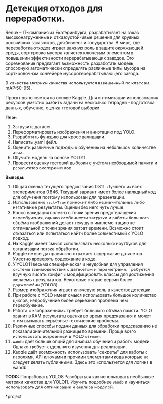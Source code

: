 # Детекция отходов для переработки.

Renue – IT-компания из Екатеринбурга, разрабатывает на заказ высоконагруженные и отказоустойчивые решения для крупных российских заказчиков, для бизнеса и государства. В мире, где переработка отходов играет важную роль в защите окружающей среды, сортировка мусора является ключевым элементом в повышении эффективности перерабатывающих заводов. Это соревнование предлагает возможность разработать модель, способную автоматически определять различные типы мусора на сортировочном конвейере мусороперерабатывающего завода.

В качестве метрики качества используется взвешенный по классам mAP(50-95).

Проект выполняется на основе Kaggle. Для оптимизации использования ресурсов уместно разбить задачи на несколько тетрадей - подготовка данных, обучение, оценка тестовой выборки.

**План:**

1. Загрузить датасет.
2. Переформатировать изображения и аннотацию под YOLO.
3. Разработать функцию для кросс валидации.
4. Написать .yaml файл.
6. Оценить различные подходы к обучению на небольшом количестве эпох.
5. Обучить модель на основе YOLO11.
6. Провести оценку тестовой выборки с учётом необходимой памяти и результатов экспериментов.

**Выводы:**

1. Общая оценка текущего предсказания 0.811. Лучшего из всех экспериментов 0.846. Текущий вариант имеет более наглядный код для обучения поэтому использован для презентации.
2. Использование `rect=True` приносит либо незначительные либо негативные результаты. Оценки без него чуть лучше.
3. Кросс валидация полезна с точки зрения предотвращения переобучения, однако особенности загрузки и работы большого объёма изображений делает текущую имплементацию не оптимальной с точки зрения затрат времени. Возможно стоит отказаться или попытаться найти более совместимый с YOLO подход.
4. На Kaggle имеет смысл использовать несколько ноутбуков для организации потока обработки. 
5. Kaggle не всегда правильно отражает содержание датасетов. Уместно проверять содержание в коде. 
6. У YOLO11 весьма специфическая и неудобная для управления система взаимодействия с датасетом и параметрами. Требуется вручную писать конфиг и модифицировать классы для достижения желаемых результатов. Некоторые старые версии более дружелюбны(YOLO8)
7. Размер изображения играет ключевую роль в качестве детекции.
8. При работе с YOLO имеет смысл использовать большое количество циклов, недообучение более серьёзная проблема чем переобучение.
9. Работа с изображениями требует большого объёма памяти. YOLO хранит в RAM результаты оценки во время предсказания и может этим вызывать серьёзные технические проблемы.
10. Различные способы подачи данных для обработки предсказанию не показали значительной разницы по времени. Проще всего использовать встроенный в YOLO `stream=`.
11. `wandb` даёт больше опций для анализа обучения и работы модели. Однако требует отдельного изучения для реализации.
12. Kaggle даёт возможность использовать "секреты" для работы с паролями, API ключами и прочими элементами кода которые не следует делать публичными. Здесь это используется для логина в wandb`

**TODO:**
Попробовать YOLO8
Разобраться как использовать необычные метрики качества для YOLO11.
Изучить подробнее `wandb` и научиться использовать для оптимизации и анализа моделей.

*project